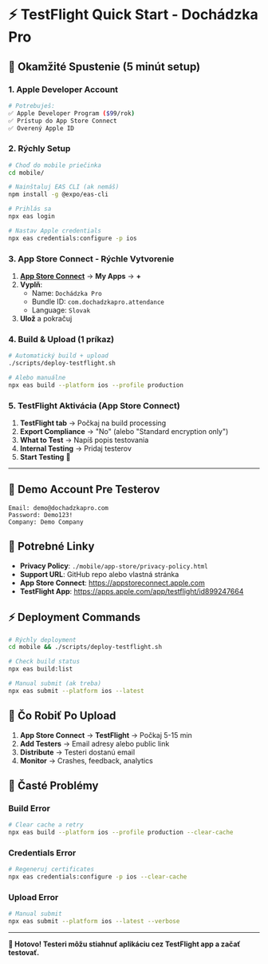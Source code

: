 # ⚡ TestFlight Quick Start - Dochádzka Pro

## 🚀 Okamžité Spustenie (5 minút setup)

### 1. Apple Developer Account
```bash
# Potrebuješ:
✅ Apple Developer Program ($99/rok)
✅ Prístup do App Store Connect
✅ Overený Apple ID
```

### 2. Rýchly Setup
```bash
# Choď do mobile priečinka
cd mobile/

# Nainštaluj EAS CLI (ak nemáš)
npm install -g @expo/eas-cli

# Prihlás sa
npx eas login

# Nastav Apple credentials
npx eas credentials:configure -p ios
```

### 3. App Store Connect - Rýchle Vytvorenie
1. **[App Store Connect](https://appstoreconnect.apple.com)** → **My Apps** → **+**
2. **Vyplň**:
   - Name: `Dochádzka Pro`
   - Bundle ID: `com.dochadzkapro.attendance`
   - Language: `Slovak`
3. **Ulož** a pokračuj

### 4. Build & Upload (1 príkaz)
```bash
# Automatický build + upload
./scripts/deploy-testflight.sh

# Alebo manuálne
npx eas build --platform ios --profile production
```

### 5. TestFlight Aktivácia (App Store Connect)
1. **TestFlight tab** → Počkaj na build processing
2. **Export Compliance** → "No" (alebo "Standard encryption only")
3. **What to Test** → Napíš popis testovania
4. **Internal Testing** → Pridaj testerov
5. **Start Testing** 🎉

---

## 📱 Demo Account Pre Testerov

```
Email: demo@dochadzkapro.com
Password: Demo123!
Company: Demo Company
```

## 🔗 Potrebné Linky

- **Privacy Policy**: `./mobile/app-store/privacy-policy.html`
- **Support URL**: GitHub repo alebo vlastná stránka
- **App Store Connect**: https://appstoreconnect.apple.com
- **TestFlight App**: https://apps.apple.com/app/testflight/id899247664

## ⚡ Deployment Commands

```bash
# Rýchly deployment
cd mobile && ./scripts/deploy-testflight.sh

# Check build status
npx eas build:list

# Manual submit (ak treba)
npx eas submit --platform ios --latest
```

## 🎯 Čo Robiť Po Upload

1. **App Store Connect** → **TestFlight** → Počkaj 5-15 min
2. **Add Testers** → Email adresy alebo public link
3. **Distribute** → Testeri dostanú email
4. **Monitor** → Crashes, feedback, analytics

## 🚨 Časté Problémy

### Build Error
```bash
# Clear cache a retry
npx eas build --platform ios --profile production --clear-cache
```

### Credentials Error
```bash
# Regeneruj certificates
npx eas credentials:configure -p ios --clear-cache
```

### Upload Error
```bash
# Manual submit
npx eas submit --platform ios --latest --verbose
```

---

**🎉 Hotovo! Testeri môžu stiahnuť aplikáciu cez TestFlight app a začať testovať.**
